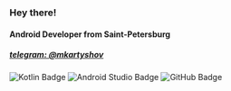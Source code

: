 ### Hey there!
#### Android Developer from Saint-Petersburg
##### [telegram: @mkartyshov](https://t.me/mkartyshov)
![Kotlin Badge](https://img.shields.io/badge/Kotlin-7F52FF?logo=kotlin&logoColor=fff&style=flat-square)
![Android Studio Badge](https://img.shields.io/badge/Android%20Studio-3DDC84?logo=androidstudio&logoColor=fff&style=flat-square)
![GitHub Badge](https://img.shields.io/badge/GitHub-181717?logo=github&logoColor=fff&style=flat-square)
